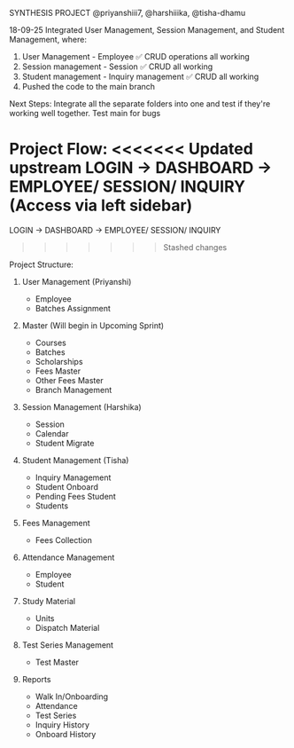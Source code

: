 SYNTHESIS PROJECT
@priyanshiii7, @harshiiika, @tisha-dhamu

18-09-25
Integrated User Management, Session Management, and Student Management, where:
1. User Management - Employee ✅ CRUD operations all working
2. Session management - Session ✅ CRUD all working
3. Student management - Inquiry management ✅ CRUD all working
4. Pushed the code to the main branch

Next Steps:
Integrate all the separate folders into one and test if they're working well together.
Test main for bugs

Project Flow:
<<<<<<< Updated upstream
LOGIN -> DASHBOARD -> EMPLOYEE/ SESSION/ INQUIRY (Access via left sidebar)
=======
LOGIN -> DASHBOARD -> EMPLOYEE/ SESSION/ INQUIRY
>>>>>>> Stashed changes


Project Structure:
1. User Management (Priyanshi)
   - Employee
   - Batches Assignment
  
2. Master (Will begin in Upcoming Sprint)
   - Courses
   - Batches
   - Scholarships
   - Fees Master
   - Other Fees Master
   - Branch Management
  
3. Session Management (Harshika)
   - Session
   - Calendar
   - Student Migrate
  
4. Student Management (Tisha)
   - Inquiry Management
   - Student Onboard
   - Pending Fees Student
   - Students
  
5. Fees Management
   - Fees Collection

6. Attendance Management
   - Employee
   - Student
  
7. Study Material
   - Units
   - Dispatch Material

8. Test Series Management
   - Test Master
  
9. Reports
    - Walk In/Onboarding
    - Attendance
    - Test Series
    - Inquiry History
    - Onboard History
